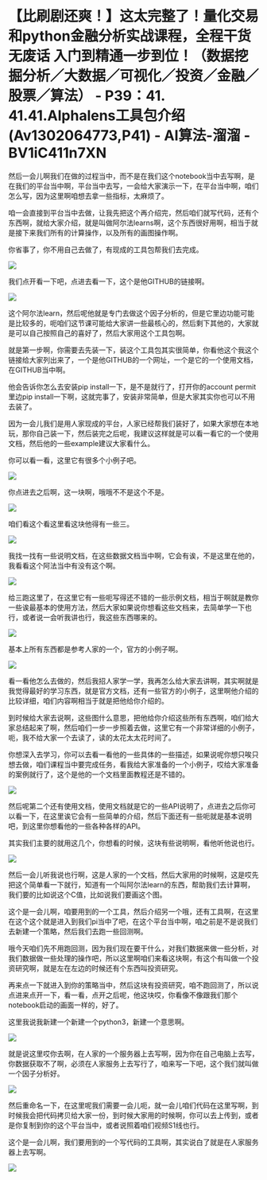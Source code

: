 # 【比刷剧还爽！】这太完整了！量化交易和python金融分析实战课程，全程干货无废话 入门到精通一步到位！（数据挖掘分析／大数据／可视化／投资／金融／股票／算法） - P39：41. 41.41.Alphalens工具包介绍(Av1302064773,P41) - AI算法-溜溜 - BV1iC411n7XN

然后一会儿啊我们在做的过程当中，而不是在我们这个notebook当中去写啊，是在我们的平台当中啊，平台当中去写，一会给大家演示一下，在平台当中啊，咱们怎么写，因为这里啊咱想去拿一些指标，太麻烦了。

咱一会直接到平台当中去做，让我先把这个再介绍完，然后咱们就写代码，还有个东西啊，就给大家介绍，就是叫做阿尔法learns啊，这个东西很好用啊，相当于就是接下来我们所有的计算操作，以及所有的画图操作啊。

你省事了，你不用自己去做了，有现成的工具包帮我们去完成。

![](img/6102a1fbf629054f4dc72f233f318b69_1.png)

我们点开看一下吧，点进去看一下，这个是他GITHUB的链接啊。

![](img/6102a1fbf629054f4dc72f233f318b69_3.png)

这个阿尔法learn，然后呢他就是专门去做这个因子分析的，但是它里边功能可能是比较多的，呃咱们这节课可能给大家讲一些最核心的，然后剩下其他的，大家就是可以自己按照自己的喜好了，然后大家用这个工具包啊。

就是第一步啊，你需要去先装一下，装这个工具包其实很简单，你看他这个我这个链接给大家列出来了，一个是他GITHUB的一个网址，一个是它的一个使用文档，在GITHUB当中啊。

他会告诉你怎么去安装pip install一下，是不是就行了，打开你的account permit里边pip install一下啊，这就完事了，安装非常简单，但是大家其实你也可以不用去装了。

因为一会儿我们是用人家现成的平台，人家已经帮我们装好了，如果大家想在本地玩，那你自己装一下，然后装完之后呢，我建议这样就是可以看一看它的一个使用文档，然后他的一些example建议大家看什么。

你可以看一看，这里它有很多个小例子吧。

![](img/6102a1fbf629054f4dc72f233f318b69_5.png)

你点进去之后啊，这一块啊，哦哦不不是这个不是。

![](img/6102a1fbf629054f4dc72f233f318b69_7.png)

咱们看这个看这里看这块他得有一些三。

![](img/6102a1fbf629054f4dc72f233f318b69_9.png)

我找一找有一些说明文档，在这些数据文档当中啊，它会有诶，不是这里在他的，我看看这个阿法当中有没有这个啊。



![](img/6102a1fbf629054f4dc72f233f318b69_11.png)

给三跑这里了，在这里它有一些呃写得还不错的一些示例文档，相当于啊就是教你一些诶最基本的使用方法，然后大家如果说你想看这些文档来，去简单学一下也行，或者说一会听我讲也行，我这些东西哪来的。



![](img/6102a1fbf629054f4dc72f233f318b69_13.png)

基本上所有东西都是参考人家的一个，官方的小例子啊。

![](img/6102a1fbf629054f4dc72f233f318b69_15.png)

看一看他怎么去做的，然后我招人家学一学，我再怎么给大家去讲啊，其实啊就是我觉得最好的学习东西，就是官方文档，还有一些官方的小例子，这里啊他介绍的比较详细，咱们内容啊相当于就是把他给你介绍的。

到时候给大家去说啊，这些图什么意思，把他给你介绍这些所有东西啊，咱们给大家总结起来了啊，然后咱们一步一步照着去做，这里它有一个非常详细的小例子，呃，我不给大家一个去读了，读的太花太太花时间了。

你想深入去学习，你可以去看一看他的一些具体的一些描述，如果说呢你想只唉只想去做，咱们课程当中要完成任务，看我给大家准备的一个小例子，哎给大家准备的案例就行了，这个是他的一个文档里面教程还是不错的。



![](img/6102a1fbf629054f4dc72f233f318b69_17.png)

然后呢第二个还有使用文档，使用文档就是它的一些API说明了，点进去之后你可以看一下，在这里诶它会有一些简单的介绍，然后下面还有一些呃就是基本说明吧，到这里你想看他的一些各种各样的API。

其实我们主要的就用这几个，你想看的时候，这块有些说明啊，看他听他说也行。

![](img/6102a1fbf629054f4dc72f233f318b69_19.png)

然后一会儿听我说也行啊，这是人家的一个文档，然后大家用的时候啊，这是哎先把这个简单看一下就行，知道有一个叫阿尔法learn的东西，帮助我们去计算啊，我们要的比如说这个C值，比如说我们要画这个图。

这个是一会儿啊，咱要用到的一个工具，然后介绍另一个哦，还有工具啊，在这里在这个这个就是进入到我们pi当中了吧，在这个平台当中啊，咱之前是不是说我们去新建一个策略，然后我们去跑一些回测啊。

哦今天咱们先不用跑回测，因为我们现在要干什么，对我们数据来做一些分析，对我们数据做一些处理的操作吧，所以这里啊咱们来看这块啊，有这个有叫做一个投资研究啊，就是左在左边的时候还有个东西叫投资研究。

再来点一下就进入到你的策略当中，然后这块有投资研究，咱不跑回测了，所以说点进来点开一下，看一看，点开之后呢，他这块哎，你看像不像跟我们那个notebook启动的画面一样的，好了。

这里我说我新建一个新建一个python3，新建一个意思啊。

![](img/6102a1fbf629054f4dc72f233f318b69_21.png)

就是说这里哎你去啊，在人家的一个服务器上去写啊，因为你在自己电脑上去写，你数据获取不了啊，必须在人家服务上去写行了，咱来写一下吧，这个我们就叫做一个因子分析好。



![](img/6102a1fbf629054f4dc72f233f318b69_23.png)

然后重命名一下，在这里呢我们需要一会儿呃，就一会儿咱们代码在这里写啊，到时候我会把代码拷贝给大家一份，到时候大家用的时候啊，你可以去上传到，或者是你复制到你的这个平台当中，或者说照着咱们视频S1线也行。

这个是一会儿啊，我们要用到的一个写代码的工具啊，其实说白了就是在人家服务器上去写啊。

![](img/6102a1fbf629054f4dc72f233f318b69_25.png)